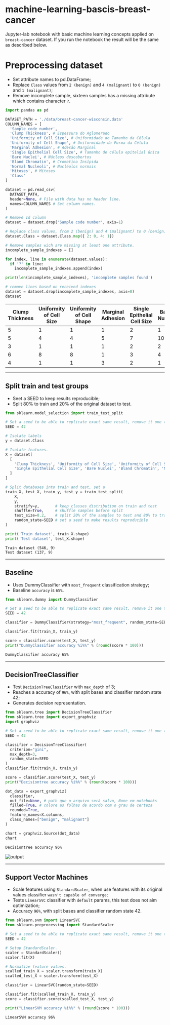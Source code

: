 # machine-learning-bascis-breast-cancer
Jupyter-lab notebook with basic machine learning concepts applied on `breast-cancer` dataset.
If you run the notebook the result will be the same as described below.

# Preprocessing dataset
- Set attribute names to pd.DataFrame;
- Replace `Class` values from `2 (benign)` and `4 (malignant)` to `0 (benign)` and `1 (malignant)`;
- Remove incomplete sample, sixteen samples has a missing attribute which contains character `?`.

```Python
import pandas as pd

DATASET_PATH = './data/breast-cancer-wisconsin.data'
COLUMN_NAMES = [
  'Sample code number',
  'Clump Thickness', # Espessura do Aglomerado
  'Uniformity of Cell Size', # Uniformidade do Tamanho da Célula
  'Uniformity of Cell Shape', # Uniformidade da Forma da Célula
  'Marginal Adhesion', # Adesão Marginal
  'Single Epithelial Cell Size', # Tamanho de célula epitelial única
  'Bare Nuclei', # Núcleos descobertos
  'Bland Chromatin', # Cromatina Insípida
  'Normal Nucleoli', # Nucléolos normais
  'Mitoses', # Mitoses
  'Class'
]

dataset = pd.read_csv(
  DATASET_PATH,
  header=None, # File with data has no header line.
  names=COLUMN_NAMES # Set column names.
)

# Remove Id column
dataset = dataset.drop('Sample code number', axis=1)

# Replace class values, from 2 (benign) and 4 (malignant) to 0 (benign) and 1 (malignant)
dataset.Class = dataset.Class.map({ 2: 0, 4: 1})

# Remove samples wich are missing at least one attribute.
incomplete_sample_indexes = []

for index, line in enumerate(dataset.values):
  if '?' in line:
    incomplete_sample_indexes.append(index)

print(len(incomplete_sample_indexes), 'incomplete samples found')

# remove lines based on received indexes
dataset = dataset.drop(incomplete_sample_indexes, axis=0)
dataset
```

| Clump Thickness |	Uniformity of Cell Size |	Uniformity of Cell Shape |Marginal Adhesion |	Single Epithelial Cell Size |	Bare Nuclei |	Bland Chromatin |	Normal Nucleoli | 	Mitoses |	Class |
|---|---|---|---|---|---|---|---|---|---|
|	5 |	1 |	1 |	1 |	2 |	1 |	3	| 1 |	1 |	0 |
| 5 |	4 |	4 |	5 |	7 |	10 | 3 |	2 |	1 | 0 | 
| 3 |	1 |	1 |	1 |	2 |	2 |	3 |	1 |	1 |	0 |
| 6 |	8 |	8 |	1 |	3 |	4 |	3 |	7 |	1 |	0 |
| 4	| 1	| 1 |	3 |	2 |	1 |	3 |	1 |	1 |	0 |

---

## Split train and test groups
- Seet a SEED to keep results reproducible;
- Split 80% to train and 20% of the original dataset to test.

```Python
from sklearn.model_selection import train_test_split

# Set a seed to be able to replicate exact same result, remove it one the experiment is done.
SEED = 42

# Isolate labels
y = dataset.Class

# Isolate features.
X = dataset[
  [
    'Clump Thickness', 'Uniformity of Cell Size', 'Uniformity of Cell Shape', 'Marginal Adhesion',
    'Single Epithelial Cell Size', 'Bare Nuclei', 'Bland Chromatin', 'Normal Nucleoli', 'Mitoses'
  ]
]

# Split databases into train and test, set a 
train_X, test_X, train_y, test_y = train_test_split(
    X, 
    y,
    stratify=y,       # keep classes distribution on train and test
    shuffle=True,     # shuffle samples before split
    test_size=0.2,    # split 20% of the samples to test and 80% to train
    random_state=SEED # set a seed to make results reproducible
)

print('Train dataset', train_X.shape)
print('Test dataset', test_X.shape)
```
```
Train dataset (546, 9)
Test dataset (137, 9)
```

---

## Baseline
- Uses DummyClassifier with `most_frequent` classification strategy;
- Baseline `accuracy` is `65%`.

```Python
from sklearn.dummy import DummyClassifier

# Set a seed to be able to replicate exact same result, remove it one the experiment is done.
SEED = 42

classifier = DummyClassifier(strategy="most_frequent", random_state=SEED)

classifier.fit(train_X, train_y)

score = classifier.score(test_X, test_y)
print("DummyClassifier accuracy %i%%" % (round(score * 100)))
```
```
DummyClassifier accuracy 65%
```

---

## DecisionTreeClassifier
- Test `DecisionTreeClassifier` with `max_depth` of 3;
- Reaches a accuracy of `96%`, with split bases and classifier random state 42;
- Generates decision representation.
```Python
from sklearn.tree import DecisionTreeClassifier
from sklearn.tree import export_graphviz
import graphviz

# Set a seed to be able to replicate exact same result, remove it one the experiment is done.
SEED = 42

classifier = DecisionTreeClassifier(
  criterion="gini", 
  max_depth=3,
  random_state=SEED
)
classifier.fit(train_X, train_y)

score = classifier.score(test_X, test_y)
print("Decisiontree accuracy %i%%" % (round(score * 100)))

dot_data = export_graphviz(
  classifier,
  out_file=None, # path que o arquivo será salvo, None em notebooks
  filled=True, # colore as folhas de acordo com o grau de certeza
  rounded=True,
  feature_names=X.columns,
  class_names=["benign", "malignant"]
)

chart = graphviz.Source(dot_data)
chart
```
```
Decisiontree accuracy 96%
```

![output](https://github.com/joaofelipesus/machine-learning-bascis-breast-cancer/assets/9594670/5dc9aa2c-2432-49af-adcc-a4758dedb799)

---

## Support Vector Machines
- Scale features using `StandardScaler`, when use features with its original values classifier `wasn't capable of converge`;
- Tests `LinearSVC` classifier with `default` params, this test does not aim optimization;
- Accuracy `96%`, with split bases and classifier random state 42.

```Python
from sklearn.svm import LinearSVC
from sklearn.preprocessing import StandardScaler

# Set a seed to be able to replicate exact same result, remove it one the experiment is done.
SEED = 42

# Setup StandardScaler.
scaler = StandardScaler()
scaler.fit(X)

# Normalize feature values.
scalled_train_X = scaler.transform(train_X)
scalled_test_X = scaler.transform(test_X)

classifier = LinearSVC(random_state=SEED)

classifier.fit(scalled_train_X, train_y)
score = classifier.score(scalled_test_X, test_y)

print("LinearSVM accuracy %i%%" % (round(score * 100)))
```
```
LinearSVM accuracy 96%
```
